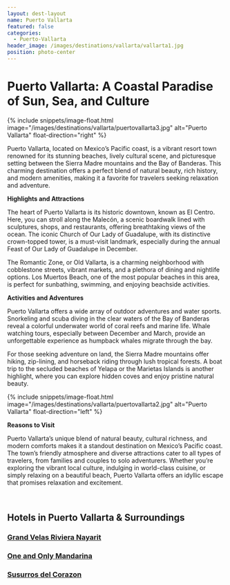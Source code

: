 ```yaml
---
layout: dest-layout
name: Puerto Vallarta
featured: false
categories:
  - Puerto-Vallarta
header_image: /images/destinations/vallarta/vallarta1.jpg
position: photo-center
---
```

# **Puerto Vallarta: A Coastal Paradise of Sun, Sea, and Culture**

{% include snippets/image-float.html image="/images/destinations/vallarta/puertovallarta3.jpg" alt="Puerto Vallarta" float-direction="right" %}

Puerto Vallarta, located on Mexico’s Pacific coast, is a vibrant resort town renowned for its stunning beaches, lively cultural scene, and picturesque setting between the Sierra Madre mountains and the Bay of Banderas. This charming destination offers a perfect blend of natural beauty, rich history, and modern amenities, making it a favorite for travelers seeking relaxation and adventure.

**Highlights and Attractions**

The heart of Puerto Vallarta is its historic downtown, known as El Centro. Here, you can stroll along the Malecón, a scenic boardwalk lined with sculptures, shops, and restaurants, offering breathtaking views of the ocean. The iconic Church of Our Lady of Guadalupe, with its distinctive crown-topped tower, is a must-visit landmark, especially during the annual Feast of Our Lady of Guadalupe in December.

The Romantic Zone, or Old Vallarta, is a charming neighborhood with cobblestone streets, vibrant markets, and a plethora of dining and nightlife options. Los Muertos Beach, one of the most popular beaches in this area, is perfect for sunbathing, swimming, and enjoying beachside activities.

**Activities and Adventures**

Puerto Vallarta offers a wide array of outdoor adventures and water sports. Snorkeling and scuba diving in the clear waters of the Bay of Banderas reveal a colorful underwater world of coral reefs and marine life. Whale watching tours, especially between December and March, provide an unforgettable experience as humpback whales migrate through the bay.

For those seeking adventure on land, the Sierra Madre mountains offer hiking, zip-lining, and horseback riding through lush tropical forests. A boat trip to the secluded beaches of Yelapa or the Marietas Islands is another highlight, where you can explore hidden coves and enjoy pristine natural beauty.

{% include snippets/image-float.html image="/images/destinations/vallarta/puertovallarta2.jpg" alt="Puerto Vallarta" float-direction="left" %}

**Reasons to Visit**

Puerto Vallarta’s unique blend of natural beauty, cultural richness, and modern comforts makes it a standout destination on Mexico’s Pacific coast. The town’s friendly atmosphere and diverse attractions cater to all types of travelers, from families and couples to solo adventurers. Whether you’re exploring the vibrant local culture, indulging in world-class cuisine, or simply relaxing on a beautiful beach, Puerto Vallarta offers an idyllic escape that promises relaxation and excitement.

&nbsp;  


## Hotels in Puerto Vallarta & Surroundings

<section class='grid'>
<div class="col-3_sm-4_xs-6 padded-1">
    <a href="/hotels/grandvelasnay">
        <div class="bg-image square" style="background-image:url('/images/hotels/velasnayarit/velasnayarit5.jpg')">  </div>
        <h3 class='center'>Grand Velas Riviera Nayarit</h3>        
    </a>  
</div>

<div class="col-3_sm-4_xs-6 padded-1">
    <a href="/hotels/onemandarina">
        <div class="bg-image square" style="background-image:url('/images/hotels/onemandarina/onemandarina1.webp')">  </div>
        <h3 class='center'>One and Only Mandarina</h3>        
    </a>  
</div>

<div class="col-3_sm-4_xs-6 padded-1">
    <a href="/hotels/susurros">
        <div class="bg-image square" style="background-image:url('/images/hotels/susurros/susurros4.jpg')">  </div>
        <h3 class='center'>Susurros del Corazon</h3>        
    </a>  
</div>

</section>